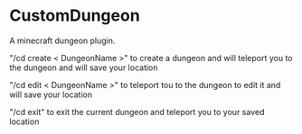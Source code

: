 # CustomDungeon
A minecraft dungeon plugin.

"/cd create < DungeonName >" to create a dungeon and will teleport you to the dungeon and will save your location
  
"/cd edit < DungeonName >" to teleport tou to the dungeon to edit it and will save your location
  
"/cd exit" to exit the current dungeon and teleport you to your saved location
